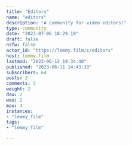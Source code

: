 ```yaml
---
title: "Editors" 
name: "editors"
description: "A community for video editors!"
type: community
date: "2023-07-06 18:29:19"
draft: false
nsfw: false
actor_id: "https://lemmy.film/c/editors"
host: lemmy.film
lastmod: "2023-06-12 19:34:40"
published: "2023-06-11 14:43:33"
subscribers: 64
posts: 2
comments: 5
weight: 2
dau: 2
wau: 2
mau: 4
instances:
- "lemmy_film"
tags: 
- "lemmy_film"

---
```

